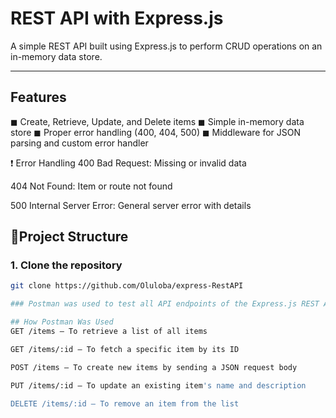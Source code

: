 # REST API with Express.js

A simple REST API built using Express.js to perform CRUD operations on an in-memory data store.

---

## Features

◼ Create, Retrieve, Update, and Delete items
◼ Simple in-memory data store
◼ Proper error handling (400, 404, 500)
◼ Middleware for JSON parsing and custom error handler

❗ Error Handling
400 Bad Request: Missing or invalid data

404 Not Found: Item or route not found

500 Internal Server Error: General server error with details

##  📃Project Structure

### 1. Clone the repository

```bash
git clone https://github.com/Oluloba/express-RestAPI

### Postman was used to test all API endpoints of the Express.js REST API.

## How Postman Was Used
GET /items — To retrieve a list of all items

GET /items/:id — To fetch a specific item by its ID

POST /items — To create new items by sending a JSON request body

PUT /items/:id — To update an existing item's name and description

DELETE /items/:id — To remove an item from the list